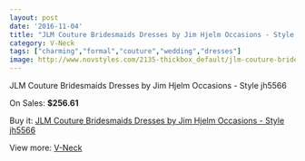 ```yaml
---
layout: post
date: '2016-11-04'
title: "JLM Couture Bridesmaids Dresses by Jim Hjelm Occasions - Style jh5566"
category: V-Neck
tags: ["charming","formal","couture","wedding","dresses"]
image: http://www.novstyles.com/2135-thickbox_default/jlm-couture-bridesmaids-dresses-by-jim-hjelm-occasions-style-jh5566.jpg
---
```

JLM Couture Bridesmaids Dresses by Jim Hjelm Occasions - Style jh5566

On Sales: **$256.61**
<a href="https://www.novstyles.com/en/v-neck/1202-jlm-couture-bridesmaids-dresses-by-jim-hjelm-occasions-style-jh5566.html"><amp-img layout="responsive" width="600" height="600" src="//www.novstyles.com/2135-thickbox_default/jlm-couture-bridesmaids-dresses-by-jim-hjelm-occasions-style-jh5566.jpg" alt="JLM Couture Bridesmaids Dresses by Jim Hjelm Occasions - Style jh5566 0" /></a>

Buy it: [JLM Couture Bridesmaids Dresses by Jim Hjelm Occasions - Style jh5566](https://www.novstyles.com/en/v-neck/1202-jlm-couture-bridesmaids-dresses-by-jim-hjelm-occasions-style-jh5566.html "JLM Couture Bridesmaids Dresses by Jim Hjelm Occasions - Style jh5566")

View more: [V-Neck](https://www.novstyles.com/en/8-v-neck "V-Neck")